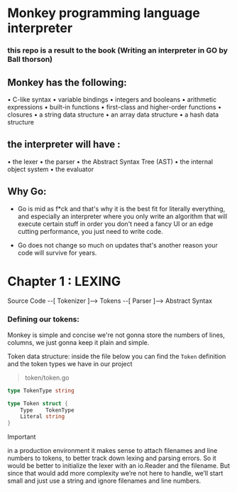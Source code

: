 # Monkey programming language interpreter 
### this repo is a result to the book (Writing an interpreter in GO by Ball thorson)

## Monkey has the following:
• C-like syntax
• variable bindings
• integers and booleans
• arithmetic expressions
• built-in functions
• first-class and higher-order functions
• closures
• a string data structure
• an array data structure
• a hash data structure

## the interpreter will have :
• the lexer
• the parser
• the Abstract Syntax Tree (AST)
• the internal object system
• the evaluator

## Why Go:

- Go is mid as f*ck and that's why it is the best fit for literally everything, and especially an interpreter where you only write an algorithm that will execute certain stuff in order you don't need a fancy UI or an edge cutting performance, you just need to write code.

- Go does not change so much on updates that's another reason your code will survive for years.


# Chapter 1 : LEXING

Source Code --[ Tokenizer ]--> Tokens --[ Parser ]--> Abstract Syntax

### Defining our tokens:

Monkey is simple and concise we're not gonna store the numbers of lines, columns, we just gonna keep it plain and simple.

Token data structure:
inside the file below you can find the `Token` definition and the token types we have in our project
> token/token.go
```go
type TokenType string

type Token struct {
	Type    TokenType
	Literal string
}
```

>[!IMPORTANT]
> in a production environment it makes sense to attach filenames and line numbers to tokens, to better track down lexing and parsing errors. So it would be better to initialize the lexer with an io.Reader and the filename. But since that would add more complexity we’re not here to handle, we’ll start small and just use a string and ignore filenames and line numbers.

